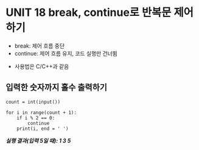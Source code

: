 # UNIT 18 break, continue로 반복문 제어하기
- break: 제어 흐름 중단
- continue: 제어 흐름 유지, 코드 실행만 건너뜀
* 사용법은 C/C++과 같음

## 입력한 숫자까지 홀수 출력하기
```
count = int(input())

for i in range(count + 1):
    if i % 2 == 0:
        continue
    print(i, end = ' ')
```
***실행 결과(입력 5일 때): 1 3 5***


